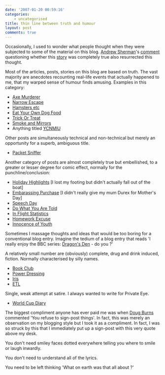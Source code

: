 ```yaml
---
date: '2007-01-20 00:59:16'
categories:
    - uncategorised
title: thin line between truth and humour
layout: post
comments: true
---
```

Occasionally, I used to wonder what people thought when they were
subjected to some of the material on this blog. [Andrew
Sherman](http://andrewsherman.blogspot.com/)'s
[comment](http://www.nbrightside.com/blog/2007/01/14/two-one-way-tickets-to-dublin-please/#comment-30737)
questioning whether this
[story](http://www.nbrightside.com/blog/2007/01/14/two-one-way-tickets-to-dublin-please/)
was completely true also resurrected this thought.

Most of the articles, posts, stories on this blog are based on truth.
The vast majority are anecdotes recounting real-life events that
actually happened to me, that my warped sense of humour finds amusing.
Examples in this category:

-   [Axe
    Murderer](http://www.nbrightside.com/blog/2006/04/04/axe-murderer/)
-   [Narrow
    Escape](http://www.nbrightside.com/blog/2006/03/21/a-narrow-escape/)
-   [Hamsters
    etc](http://www.nbrightside.com/blog/2006/11/08/hamsters-headhunters-hampers-and-false-religion/)
-   [Eat Your Own Dog
    Food](http://www.nbrightside.com/blog/2006/12/05/eat-your-own-dog-food/)
-   [Trick Or
    Treat](http://www.nbrightside.com/blog/2006/11/01/trick-or-treat/)
-   [Smoke and
    Mirrors](http://www.nbrightside.com/blog/2006/07/20/smoke-and-mirrors/)
-   Anything titled
    [YCNMIU](http://www.nbrightside.com/blog/2006/11/23/ycnmiu-4/)

Other posts are simultaneously technical and non-technical but merely an
opportunity for a superb, ambiguous title.

-   [Packet
    Sniffer](http://www.nbrightside.com/blog/2006/09/13/packet-sniffer/)

Another category of posts are almost completely true but embellished, to
a greater or lesser degree for comic effect, normally for the
punchline/conclusion:

-   [Holiday
    Highlights](http://www.nbrightside.com/blog/2006/08/22/holiday-highlights/)
    [I lost my footing but didn't actually fall out of the boat]
-   [Embarassing
    Purchase](http://www.nbrightside.com/blog/2006/03/27/probably-the-most-embarassing-purchase-in-the-world/)
    [I didn't really give my mum Durex for Mother's Day]
-   [Speech Day](http://www.nbrightside.com/blog/2006/07/13/speech-day/)
-   [Do What You Are
    Told](http://www.nbrightside.com/blog/2006/07/06/just-do-what-you-are-told-2/)
-   [In Flight
    Statistics](http://www.nbrightside.com/blog/2006/05/15/in-flight-statistics/)
-   [Homework
    Excuse](http://www.nbrightside.com/blog/2006/06/05/novel-homework-excuse/)
-   [Innocence of
    Youth](http://www.nbrightside.com/blog/2006/04/01/the-innocence-of-youth-2/)

Sometimes I massage thoughts and ideas that would be too boring for a
conventional blog entry. Imagine the tedium of a blog entry that reads
'I really enjoy the BBC series: [Dragon's
Den](http://www.nbrightside.com/blog/2006/09/16/dragons-den/) - do you
?'

A relatively small number are (obviously) complete, drug and drink
induced, fiction. Normally characterised by silly names.

-   [Book
    Club](http://www.nbrightside.com/blog/2006/11/28/testing-debut-at-book-club/)
-   [Power
    Dressing](http://www.nbrightside.com/blog/2006/12/19/power-dressing-in-reverse/)
-   [Iris](http://www.nbrightside.com/blog/2006/10/03/stood-up-by-iris/)
-   [ETL](http://www.nbrightside.com/blog/2006/02/20/introduction-to-etl-for-oracle/)

Single, weak attempt at satire. I always wanted to write for Private
Eye.

-   [World Cup
    Diary](http://www.nbrightside.com/blog/2006/07/06/wayne-rooneys-world-cup-diary/)

The biggest compliment anyone has ever paid me was when [Doug
Burns](http://oracledoug.com/serendipity) commented 'You refuse to
sign-post things'. In fact, this was merely an observation on my
blogging style but I took it as a compliment. In fact, I was so struck
by this that I immediately put up a sign-post with this very quote above
my desk.

You don't need smiley faces dotted everywhere telling you where to smile
or laugh inwardly.

You don't need to understand all of the lyrics.

You need to be left thinking 'What on earth was that all about ?'
